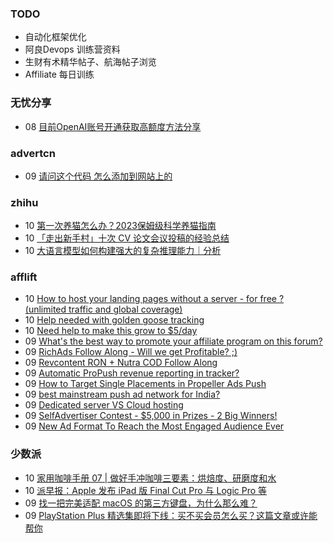 ### TODO
-  自动化框架优化
-  阿良Devops 训练营资料
-  生财有术精华帖子、航海帖子浏览
-  Affiliate 每日训练

### 无忧分享
<!-- ruyo:START -->
-  08 [目前OpenAI账号开通获取高额度方法分享](https://51.ruyo.net/18360.html)<!-- ruyo:END -->

### advertcn
<!-- advertcn:START -->
-  09 [请问这个代码 怎么添加到网站上的](https://www.advertcn.com/forum.php?mod=viewthread&tid=110291)<!-- advertcn:END -->

### zhihu
<!-- zhihu:START -->
-  10 [第一次养猫怎么办？2023保姆级科学养猫指南](http://zhuanlan.zhihu.com/p/533713665?utm_campaign=rss&utm_medium=rss&utm_source=rss&utm_content=title)
-  10 [「走出新手村」十次 CV 论文会议投稿的经验总结](http://zhuanlan.zhihu.com/p/627032371?utm_campaign=rss&utm_medium=rss&utm_source=rss&utm_content=title)
-  10 [大语言模型如何构建强大的复杂推理能力｜分析](http://zhuanlan.zhihu.com/p/626533715?utm_campaign=rss&utm_medium=rss&utm_source=rss&utm_content=title)<!-- zhihu:END -->

### afflift
<!-- afflift:START -->
-  10 [How to host your landing pages without a server - for free ? &lpar;unlimited traffic and global coverage&rpar;](https://afflift.com/f/threads/how-to-host-your-landing-pages-without-a-server-for-free-unlimited-traffic-and-global-coverage.10527/)
-  10 [Help needed with golden goose tracking](https://afflift.com/f/threads/help-needed-with-golden-goose-tracking.10908/)
-  10 [Need help to make this grow to $5/day](https://afflift.com/f/threads/need-help-to-make-this-grow-to-5-day.10907/)
-  09 [What&#39;s the best way to promote your affiliate program on this forum?](https://afflift.com/f/threads/whats-the-best-way-to-promote-your-affiliate-program-on-this-forum.10903/)
-  09 [RichAds Follow Along - Will we get Profitable? ;&rpar;](https://afflift.com/f/threads/richads-follow-along-will-we-get-profitable.10901/)
-  09 [Revcontent RON + Nutra COD Follow Along](https://afflift.com/f/threads/revcontent-ron-nutra-cod-follow-along.10896/)
-  09 [Automatic ProPush revenue reporting in tracker?](https://afflift.com/f/threads/automatic-propush-revenue-reporting-in-tracker.10905/)
-  09 [How to Target Single Placements in Propeller Ads Push](https://afflift.com/f/threads/how-to-target-single-placements-in-propeller-ads-push.10869/)
-  09 [best mainstream push ad network for India?](https://afflift.com/f/threads/best-mainstream-push-ad-network-for-india.10906/)
-  09 [Dedicated server VS Cloud hosting](https://afflift.com/f/threads/dedicated-server-vs-cloud-hosting.10902/)
-  09 [SelfAdvertiser Contest - $5,000 in Prizes - 2 Big Winners!](https://afflift.com/f/threads/selfadvertiser-contest-5-000-in-prizes-2-big-winners.10651/)
-  09 [New Ad Format To Reach the Most Engaged Audience Ever](https://afflift.com/f/threads/new-ad-format-to-reach-the-most-engaged-audience-ever.10806/)<!-- afflift:END -->

### 少数派
<!-- sspai:START -->
-  10 [家用咖啡手册 07 | 做好手冲咖啡三要素：烘焙度、研磨度和水](https://sspai.com/post/79654)
-  10 [派早报：Apple 发布 iPad 版 Final Cut Pro 与 Logic Pro 等](https://sspai.com/post/79709)
-  09 [找一把完美适配 macOS 的第三方键盘，为什么那么难？](https://sspai.com/post/79608)
-  09 [PlayStation Plus 精选集即将下线：买不买会员怎么买？这篇文章或许能帮你](https://sspai.com/post/73490)<!-- sspai:END -->
